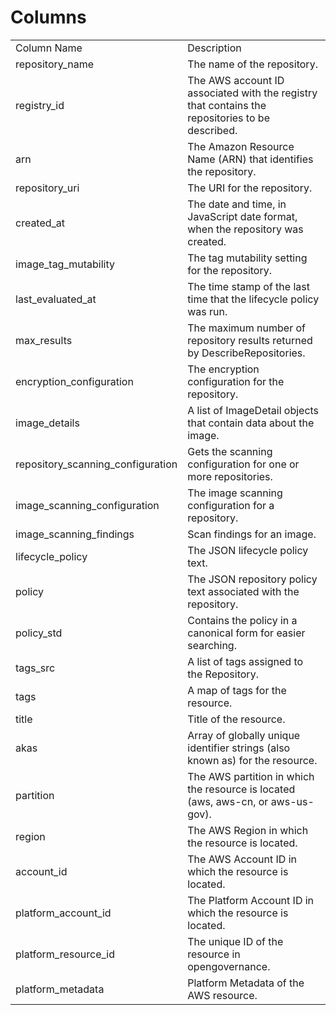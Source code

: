 # Columns  

<table>
	<tr><td>Column Name</td><td>Description</td></tr>
	<tr><td>repository_name</td><td>The name of the repository.</td></tr>
	<tr><td>registry_id</td><td>The AWS account ID associated with the registry that contains the repositories to be described.</td></tr>
	<tr><td>arn</td><td>The Amazon Resource Name (ARN) that identifies the repository.</td></tr>
	<tr><td>repository_uri</td><td>The URI for the repository.</td></tr>
	<tr><td>created_at</td><td>The date and time, in JavaScript date format, when the repository was created.</td></tr>
	<tr><td>image_tag_mutability</td><td>The tag mutability setting for the repository.</td></tr>
	<tr><td>last_evaluated_at</td><td>The time stamp of the last time that the lifecycle policy was run.</td></tr>
	<tr><td>max_results</td><td>The maximum number of repository results returned by DescribeRepositories.</td></tr>
	<tr><td>encryption_configuration</td><td>The encryption configuration for the repository.</td></tr>
	<tr><td>image_details</td><td>A list of ImageDetail objects that contain data about the image.</td></tr>
	<tr><td>repository_scanning_configuration</td><td>Gets the scanning configuration for one or more repositories.</td></tr>
	<tr><td>image_scanning_configuration</td><td>The image scanning configuration for a repository.</td></tr>
	<tr><td>image_scanning_findings</td><td>Scan findings for an image.</td></tr>
	<tr><td>lifecycle_policy</td><td>The JSON lifecycle policy text.</td></tr>
	<tr><td>policy</td><td>The JSON repository policy text associated with the repository.</td></tr>
	<tr><td>policy_std</td><td>Contains the policy in a canonical form for easier searching.</td></tr>
	<tr><td>tags_src</td><td>A list of tags assigned to the Repository.</td></tr>
	<tr><td>tags</td><td>A map of tags for the resource.</td></tr>
	<tr><td>title</td><td>Title of the resource.</td></tr>
	<tr><td>akas</td><td>Array of globally unique identifier strings (also known as) for the resource.</td></tr>
	<tr><td>partition</td><td>The AWS partition in which the resource is located (aws, aws-cn, or aws-us-gov).</td></tr>
	<tr><td>region</td><td>The AWS Region in which the resource is located.</td></tr>
	<tr><td>account_id</td><td>The AWS Account ID in which the resource is located.</td></tr>
	<tr><td>platform_account_id</td><td>The Platform Account ID in which the resource is located.</td></tr>
	<tr><td>platform_resource_id</td><td>The unique ID of the resource in opengovernance.</td></tr>
	<tr><td>platform_metadata</td><td>Platform Metadata of the AWS resource.</td></tr>
</table>